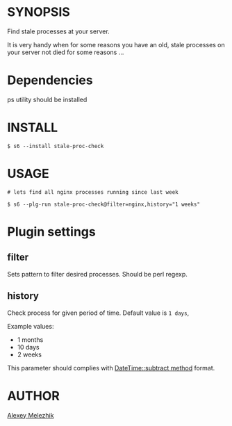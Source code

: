 # SYNOPSIS

Find stale processes at your server. 

It is very handy when for some reasons you have an old, stale processes on your server not died for some reasons ...


# Dependencies

ps utility should be installed

# INSTALL

    $ s6 --install stale-proc-check


# USAGE

    # lets find all nginx processes running since last week

    $ s6 --plg-run stale-proc-check@filter=nginx,history="1 weeks"

# Plugin settings

## filter

Sets pattern to filter desired processes. Should be perl regexp.

## history

Check process for given period of time. Default value is `1 days`, 

Example values:

* 1 months
* 10 days
* 2 weeks

This parameter should complies with [DateTime::subtract method](https://metacpan.org/pod/DateTime#Math-Methods) format.

# AUTHOR

[Alexey Melezhik](mailto:melezhik@gmail.com)

